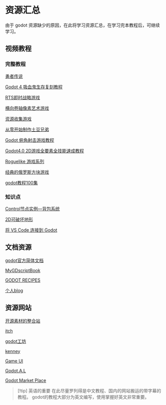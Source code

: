# 资源汇总

由于 godot 资源缺少的原因，在此将学习资源汇总，在学习完本教程后，可继续学习。

## 视频教程

### 完整教程

[勇者传说](https://www.bilibili.com/video/BV1SP411m7aj/?spm_id_from=333.999.0.0&vd_source=cd15ef71fe6f4187af03b74e20f12fab)  

[Godot 4 吸血鬼生存复刻教程](https://www.bilibili.com/video/BV14z4y1T7jK/?spm_id_from=333.999.0.0&vd_source=cd15ef71fe6f4187af03b74e20f12fab)

[RTS即时战略游戏](https://www.bilibili.com/video/BV1No4y1L7he/?spm_id_from=333.337.search-card.all.click&vd_source=cd15ef71fe6f4187af03b74e20f12fab)  

[横向卷轴像素艺术游戏](https://www.bilibili.com/video/BV1Kh41137bZ/?spm_id_from=333.788&vd_source=cd15ef71fe6f4187af03b74e20f12fab)

[资源收集游戏](https://www.bilibili.com/video/BV1bo4y1g7jA/?spm_id_from=333.788.recommend_more_video.2&vd_source=cd15ef71fe6f4187af03b74e20f12fab)

[从零开始制作土豆兄弟](https://www.bilibili.com/video/BV1kh4y1A7aj/?spm_id_from=333.337.search-card.all.click&vd_source=cd15ef71fe6f4187af03b74e20f12fab)

[Godot 俯角射击游戏教程](https://www.bilibili.com/video/BV1hf4y1t7P4/?spm_id_from=333.337.top_right_bar_window_custom_collection.content.click&vd_source=cd15ef71fe6f4187af03b74e20f12fab)

[Godot4.0 2D游戏全要素全技能速成教程](https://www.bilibili.com/video/BV1gW4y1n7nn/?spm_id_from=333.788.top_right_bar_window_custom_collection.content.click&vd_source=cd15ef71fe6f4187af03b74e20f12fab)

[Roguelike 游戏系列](https://www.bilibili.com/video/BV1gR4y1G7Fa/?spm_id_from=333.337.top_right_bar_window_custom_collection.content.click&vd_source=cd15ef71fe6f4187af03b74e20f12fab)

[经典的俄罗斯方块游戏](https://www.bilibili.com/video/BV1qh4y1N71j/?spm_id_from=333.337.search-card.all.click&vd_source=cd15ef71fe6f4187af03b74e20f12fab)

[godot教程100集](https://www.bilibili.com/video/BV14Y411h7Po/?spm_id_from=333.337.search-card.all.click&vd_source=cd15ef71fe6f4187af03b74e20f12fab)


### 知识点

[Control节点实例—背包系统](https://www.bilibili.com/video/BV1Ry4y1E75T/?spm_id_from=333.337.search-card.all.click&vd_source=cd15ef71fe6f4187af03b74e20f12fab)

[2D可破坏地形](https://www.bilibili.com/video/BV1bM4y1j7MB/?spm_id_from=333.788.recommend_more_video.4&vd_source=cd15ef71fe6f4187af03b74e20f12fab)

[将 VS Code 连接到 Godot](https://www.bilibili.com/video/BV1c841197VJ/?spm_id_from=333.337.search-card.all.click&vd_source=cd15ef71fe6f4187af03b74e20f12fab)

## 文档资源

[godot官方简体文档](https://docs.godotengine.org/zh_CN/4.x/index.html)

[MyGDscriptBook](http://blog_rika.gitee.io/mygdscriptbook/GDScript.html)

[GODOT RECIPES](https://kidscancode.org/godot_recipes/4.x/)

[个人blog](http://liuqingwen.me/)



## 资源网站

[开源素材的整合站](https://godotengine.cn/)

[itch](https://itch.io/)

[godot工坊](https://godot.pro/#)

[kenney](https://www.kenney.nl/)

[Game UI](https://www.gameuidatabase.com/)

[Godot.A.L](https://godotassetlibrary.com/)

[Godot Market Place](https://godotmarketplace.com/)

> [!tip] 英语的重要
> 在此尽量罗列得是中文教程、国内的网站搬运的带字幕的教程。
> godot的教程大部分为英文编写，使用掌握好英文非常重要。